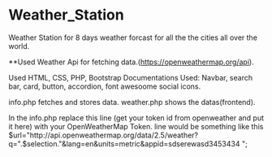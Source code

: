 # Weather_Station
Weather Station for 8 days weather forcast for all the the cities all over the world.

**Used Weather Api for fetching data.(https://openweathermap.org/api).

Used HTML, CSS, PHP, Bootstrap
Documentations Used: Navbar, search bar, card, button, accordion, font awesoome social icons.

info.php fetches and stores data.
weather.php shows the datas(frontend).

In the info.php replace this line (get your token id from openweather and put it here) with your OpenWeatherMap Token. 
line would be something like this
$url="http://api.openweathermap.org/data/2.5/weather?q=".$selection."&lang=en&units=metric&appid=sdserewasd3453434 ";
